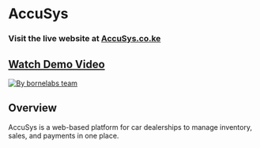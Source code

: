 # AccuSys

 
### Visit the live website at **[AccuSys.co.ke](https://accusys.co.ke)**  

## [Watch Demo Video](https://drive.google.com/file/d/1-G7CYkh05vDOYB1t9ikJBPdW_hEu2ZQY/view?usp=sharing)  

[![By bornelabs team](https://github.com/BorneLabs/Assets/blob/7553b8cb1d83b671277b2457ac119972b6ae77c4/Images/By%20bornelabs%20team.png)](https://drive.google.com/file/d/1-G7CYkh05vDOYB1t9ikJBPdW_hEu2ZQY/view?usp=sharing)  

## Overview  
AccuSys is a web-based platform for car dealerships to manage inventory, sales, and payments in one place.  

